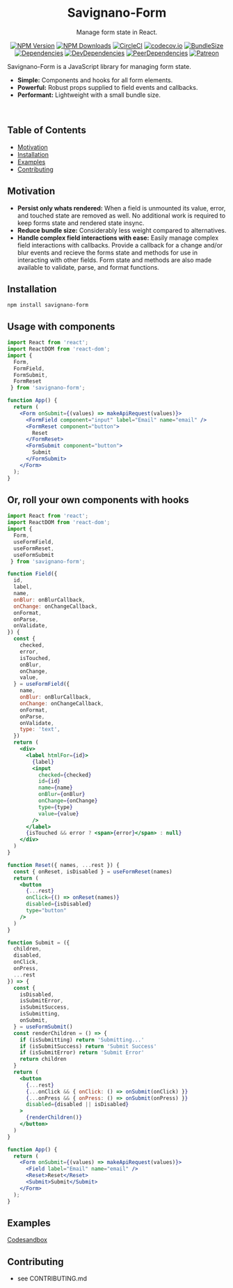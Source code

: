 <h1 align="center">Savignano-Form</h1>

<div align="center">

Manage form state in React.

[![NPM Version](https://img.shields.io/npm/v/savignano-form.svg?style=flat)](https://www.npmjs.com/package/savignano-form)
[![NPM Downloads](https://img.shields.io/npm/dm/savignano-form.svg?style=flat)](https://npmcharts.com/compare/savignano-form?minimal=true)
[![CircleCI](https://img.shields.io/circleci/build/github/PaulSavignano/savignano-form/master.svg)](https://circleci.com/gh/PaulSavignano/savignano-form/tree/master)
[![codecov.io](https://codecov.io/gh/PaulSavignano/savignano-form/branch/master/graph/badge.svg)](https://codecov.io/gh/PaulSavignano/savignano-form)
[![BundleSize](https://img.shields.io/bundlephobia/minzip/savignano-form.svg)](https://bundlephobia.com/result?p=savignano-form)
[![Dependencies](https://david-dm.org/PaulSavignano/savignano-form/master/status.svg)](https://david-dm.org/PaulSavignano/savignano-form/master)
[![DevDependencies](https://david-dm.org/PaulSavignano/savignano-form/master/dev-status.svg)](https://david-dm.org/PaulSavignano/savignano-form/master?type=dev)
[![PeerDependencies](https://david-dm.org/PaulSavignano/savignano-form/master/peer-status.svg)](https://david-dm.org/PaulSavignano/savignano-form/master?type=peer)
[![Patreon](https://img.shields.io/badge/patreon-support%20the%20author-blue.svg)](https://www.patreon.com/PaulSavignano)

</div>

Savignano-Form is a JavaScript library for managing form state.

* **Simple:** Components and hooks for all form elements.
* **Powerful:** Robust props supplied to field events and callbacks.
* **Performant:** Lightweight with a small bundle size.
<br />

## Table of Contents
- [Motivation](#motivation)
- [Installation](#installation)
- [Examples](#examples)
- [Contributing](#contributing)

## Motivation
* **Persist only whats rendered:** When a field is unmounted its value, error, and touched state are removed as well.  No additional work is required to keep forms state and rendered state insync.
* **Reduce bundle size:** Considerably less weight compared to alternatives.
* **Handle complex field interactions with ease:** Easily manage complex field interactions with callbacks. Provide a callback for a change and/or blur events and recieve the forms state and methods for use in interacting with other fields.  Form state and methods are also made available to validate, parse, and format functions.

## Installation
```
npm install savignano-form
```

## Usage with components

```jsx
import React from 'react';
import ReactDOM from 'react-dom';
import {
  Form,
  FormField,
  FormSubmit,
  FormReset
 } from 'savignano-form';

function App() {
  return (
    <Form onSubmit={(values) => makeApiRequest(values)}>
      <FormField component="input" label="Email" name="email" />
      <FormReset component="button">
        Reset
      </FormReset>
      <FormSubmit component="button">
        Submit
      </FormSubmit>
    </Form>
  );
}
```

## Or, roll your own components with hooks

```jsx
import React from 'react';
import ReactDOM from 'react-dom';
import {
  Form,
  useFormField,
  useFormReset,
  useFormSubmit
 } from 'savignano-form';

function Field({
  id,
  label,
  name,
  onBlur: onBlurCallback,
  onChange: onChangeCallback,
  onFormat,
  onParse,
  onValidate,
}) {
  const {
    checked,
    error,
    isTouched,
    onBlur,
    onChange,
    value,
  } = useFormField({
    name,
    onBlur: onBlurCallback,
    onChange: onChangeCallback,
    onFormat,
    onParse,
    onValidate,
    type: 'text',
  })
  return (
    <div>
      <label htmlFor={id}>
        {label}
        <input
          checked={checked}
          id={id}
          name={name}
          onBlur={onBlur}
          onChange={onChange}
          type={type}
          value={value}
        />
      </label>
      {isTouched && error ? <span>{error}</span> : null}
    </div>
  )
}

function Reset({ names, ...rest }) {
  const { onReset, isDisabled } = useFormReset(names)
  return (
    <button
      {...rest}
      onClick={() => onReset(names)}
      disabled={isDisabled}
      type="button"
    />
  )
}

function Submit = ({
  children,
  disabled,
  onClick,
  onPress,
  ...rest
}) => {
  const {
    isDisabled,
    isSubmitError,
    isSubmitSuccess,
    isSubmitting,
    onSubmit,
  } = useFormSubmit()
  const renderChildren = () => {
    if (isSubmitting) return 'Submitting...'
    if (isSubmitSuccess) return 'Submit Success'
    if (isSubmitError) return 'Submit Error'
    return children
  }
  return (
    <button
      {...rest}
      {...onClick && { onClick: () => onSubmit(onClick) }}
      {...onPress && { onPress: () => onSubmit(onPress) }}
      disabled={disabled || isDisabled}
    >
      {renderChildren()}
    </button>
  )
}

function App() {
  return (
    <Form onSubmit={(values) => makeApiRequest(values)}>
      <Field label="Email" name="email" />
      <Reset>Reset</Reset>
      <Submit>Submit</Submit>
    </Form>
  );
}
```

## Examples
[Codesandbox](https://codesandbox.io/s/savignano-form-j8m1t?fontsize=14)

## Contributing
- see CONTRIBUTING.md
